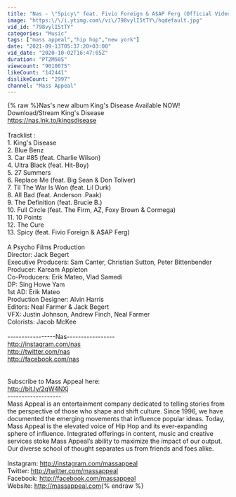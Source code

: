 ```yaml
---
title: "Nas - \"Spicy\" feat. Fivio Foreign & A$AP Ferg (Official Video)"
image: "https:\/\/i.ytimg.com\/vi\/798vylI5tTY\/hqdefault.jpg"
vid_id: "798vylI5tTY"
categories: "Music"
tags: ["mass appeal","hip hop","new york"]
date: "2021-09-13T05:37:20+03:00"
vid_date: "2020-10-02T16:47:05Z"
duration: "PT2M50S"
viewcount: "9010075"
likeCount: "142441"
dislikeCount: "2997"
channel: "Mass Appeal"
---
```

{% raw %}Nas's new album King's Disease Available NOW!<br />Download/Stream King's Disease <br /><a rel="nofollow" target="blank" href="https://nas.lnk.to/kingsdisease">https://nas.lnk.to/kingsdisease</a><br /><br />Tracklist :<br />1. King's Disease<br />2. Blue Benz<br />3. Car #85 (feat. Charlie Wilson)<br />4. Ultra Black (feat. Hit-Boy)<br />5. 27 Summers<br />6. Replace Me (feat. Big Sean &amp; Don Toliver)<br />7. Til The War Is Won (feat. Lil Durk)<br />8. All Bad (feat. Anderson .Paak)<br />9. The Definition (feat. Brucie B.)<br />10. Full Circle (feat. The Firm, AZ, Foxy Brown &amp; Cormega)<br />11. 10 Points <br />12. The Cure<br />13. Spicy (feat. Fivio Foreign &amp; A$AP Ferg)<br /><br />A Psycho Films Production<br />Director: Jack Begert<br />Executive Producers: Sam Canter, Christian Sutton, Peter Bittenbender<br />Producer: Kaream Appleton<br />Co-Producers: Erik Mateo, Vlad Samedi<br />DP: Sing Howe Yam<br />1st AD: Erik Mateo<br />Production Designer: Alvin Harris<br />Editors: Neal Farmer &amp; Jack Begert<br />VFX: Justin Johnson, Andrew Finch, Neal Farmer<br />Colorists: Jacob McKee<br /><br />-----------------Nas-----------------<br /><a rel="nofollow" target="blank" href="http://instagram.com/nas">http://instagram.com/nas</a><br /><a rel="nofollow" target="blank" href="http://twitter.com/nas">http://twitter.com/nas</a><br /><a rel="nofollow" target="blank" href="http://facebook.com/nas">http://facebook.com/nas</a><br /><br /><br />Subscribe to Mass Appeal here:<br /><a rel="nofollow" target="blank" href="http://bit.ly/2qW4NXj">http://bit.ly/2qW4NXj</a> <br />-------------------<br />Mass Appeal is an entertainment company dedicated to telling stories from the perspective of those who shape and shift culture. Since 1996, we have documented the emerging movements that influence popular ideas. Today, Mass Appeal is the elevated voice of Hip Hop and its ever-expanding sphere of influence. Integrated offerings in content, music and creative services stoke Mass Appeal’s ability to maximize the impact of our output. Our diverse school of thought separates us from friends and foes alike. <br /><br />Instagram: <a rel="nofollow" target="blank" href="http://instagram.com/massappeal">http://instagram.com/massappeal</a><br />Twitter: <a rel="nofollow" target="blank" href="http://twitter.com/massappeal">http://twitter.com/massappeal</a><br />Facebook: <a rel="nofollow" target="blank" href="http://facebook.com/massappeal">http://facebook.com/massappeal</a><br />Website: <a rel="nofollow" target="blank" href="http://massappeal.com">http://massappeal.com</a>{% endraw %}
